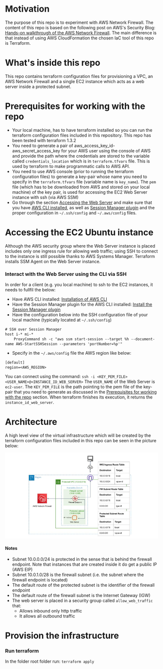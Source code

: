 # Motivation

The purpose of this repo is to experiment with AWS Network Firewall. The content of this repo is based on the following post on AWS's Security Blog: [Hands-on walkthrough of the AWS Network Firewall](https://aws.amazon.com/blogs/security/hands-on-walkthrough-of-the-aws-network-firewall-flexible-rules-engine/). The main difference is that instead of using AWS CloudFormation the chosen IaC tool of this repo is Terraform. 

# What's inside this repo<a name="repo_content"></a>

This repo contains terraform configuration files for provisioning a VPC, an AWS Network Firewall and a single EC2 instance which acts as a web server inside a protected subnet. 

# Prerequisites for working with the repo<a name="prerequisites"></a>

* Your local machine, has to have terraform installed so you can run the terraform configuration files included in this repository. This repo has been tested with terraform 1.3.2
* You need to generate a pair of aws_access_key_id-aws_secret_access_key for your AWS user using the console of AWS and provide the path where the credentials are stored to the variable called ```credentials_location``` which is in ```terraform.tfvars``` file. This is used by terraform to make programmatic calls to AWS API.
* You need to use AWS console (prior to running the terraform configuration files) to generate a key-pair whose name you need to specify in the ``terraform.tfvars`` file (variable name is ```key_name```). The ```pem``` file (which has to be downloaded from AWS and stored on your local machine) of the key pair, is used for accessing the EC2 Web Server instance with ssh (via AWS SSM)
* Go through the section [Accessing the Web Server](#access_instance) and make sure that you have [AWS CLI installed](https://docs.aws.amazon.com/cli/latest/userguide/getting-started-install.html), as well as [Session Manager plugin](https://docs.aws.amazon.com/systems-manager/latest/userguide/session-manager-working-with-install-plugin.html) and the proper configuration in ```~/.ssh/config``` and ```~/.aws/config``` files. 


# Accessing the EC2 Ubuntu instance<a name="access_instance"></a>

Although the AWS security group where the Web Server instance is placed includes only one ingress rule for allowing web traffic; using SSH to connect to the instance is still possible thanks to AWS Systems Manager. Terraform installs SSM Agent on the Web Server instance.   

### Interact with the Web Server using the CLI via SSH

In order for a client (e.g. you local machine) to ssh to the EC2 instances, it needs to fullfil the below:

* Have AWS CLI installed: [Installation of AWS CLI](https://docs.aws.amazon.com/cli/latest/userguide/getting-started-install.html)
* Have the Session Manager plugin for the AWS CLI installed: [Install the Session Manager plugin](https://docs.aws.amazon.com/systems-manager/latest/userguide/session-manager-working-with-install-plugin.html)
* Have the configuration below into the SSH configuration file of your local machine (typically located at ```~/.ssh/config```)
```shell
# SSH over Session Manager
host i-* mi-*
    ProxyCommand sh -c "aws ssm start-session --target %h --document-name AWS-StartSSHSession --parameters 'portNumber=%p'"
```
* Specify in the ```~/.aws/config``` file the AWS region like below:
```shell
[default]
region=<AWS_REGION>
```
You can connect using the command: ```ssh -i <KEY_PEM_FILE> <USER_NAME>@<INSTANCE_ID_WEB_SERVER>```
The ```USER_NAME``` of the Web Server is ```ec2-user```. The ```KEY_PEM_FILE``` is the path pointing to the pem file of the key-pair that you need to generate as discussed in the [Prerequisites for working with the repo](#prerequisites) section.
When terraform finishes its execution, it returns  the ```instance_id_web_server```.
# Architecture<a name="architecture"></a>

A high level view of the virtual infrastructure which will be created by the terraform configuration files included in this repo can be seen in the picture below: 

 ![High Level Setup](/assets/images/AWS-Network-Firewall-Example.jpg)
 #### Notes
- Subnet 10.0.0.0/24 is protected in the sense that is behind the firewall endpoint. Note that instances that are created inside it do get a public IP (AWS EIP)
- Subnet 10.0.1.0/28 is the firewall subnet (i.e. the subnet where the firewall endpoint is located)
- The default route of the protected subnet is the identifier of the firewall endpoint 
- The default route of the firewall subnet is the Internet Gateway (IGW)
- The web server is placed in a security group called ```allow_web_traffic``` that:
  - Allows inbound only http traffic
  - It allows all outbound traffic 

# Provision the infrastructure

### Run terraform
In the folder root folder run:
```terraform apply```